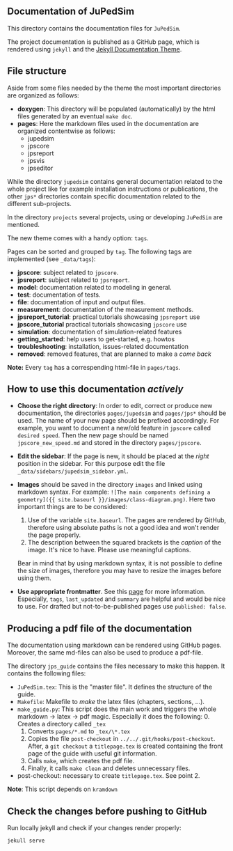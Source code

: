 ## Documentation of JuPedSim
This directory contains the documentation files for `JuPedSim`.

The project documentation is published as a GitHub page, which is rendered using `jekyll` and the [Jekyll Documentation Theme](https://idratherbewriting.com/documentation-theme-jekyll/).


## File structure

Aside from some files needed by the theme the most important directories are organized as follows:

- **doxygen**: This directory will be populated (automatically) by the html files generated by an eventual `make doc`.
- **pages**: Here the markdown files used in the documentation are organized contentwise as follows:
   - jupedsim
   - jpscore
   - jpsreport
   - jpsvis
   - jpseditor

While the directory `jupedsim` contains general documentation related to the whole project like for example installation instructions or publications,
the other `jps*` directories contain specific documentation related to the different sub-projects.

In the directory `projects` several projects, using or developing `JuPedSim` are mentioned.

The new theme comes with a handy option: `tags`.

Pages can be sorted and grouped by `tag`. The following tags are implemented (see `_data/tags`):
  - **jpscore**: subject related to `jpscore`.
  - **jpsreport**: subject related to `jpsreport`.
  - **model**: documentation related to modeling in general.
  - **test**: documentation of tests.
  - **file**: documentation of input and output files.
  - **measurement**: documentation of the measurement methods.
  - **jpsreport_tutorial**: practical tutorials showcasing `jpsreport` use
  - **jpscore_tutorial** practical tutorials showcasing `jpscore` use
  - **simulation**: documentation of simulation-related features
  - **getting_started**: help users to get-started, e.g. howtos
  - **troubleshooting**: installation, issues-related documentation
  - **removed**: removed features, that are planned to make a *come back*

**Note:** Every `tag` has a correspending html-file in `pages/tags`.

## How to use this documentation *actively*

- **Choose the right directory**: In order to edit, correct or produce new documentation,
  the directories `pages/jupedsim` and `pages/jps*` should be used. The name of your new page should be prefixed accordingly.
  For example, you want to document a new/old feature in `jpscore` called `desired speed`.
  Then the new page should be named `jpscore_new_speed.md` and stored in the directory `pages/jpscore`.

- **Edit the sidebar**: If the page is new, it should be placed at the *right* position in the sidebar.
  For this purpose edit the file ` _data/sidebars/jupedsim_sidebar.yml`.

- **Images** should be saved in the directory `images` and linked using markdown syntax.
  For example: `![The main components defining a geometry]({{ site.baseurl }}/images/class-diagram.png)`.
  Here two important things are to be considered:
  1. Use of the variable `site.baseurl`. The pages are rendered by GitHub, therefore using absolute paths is not a good idea and won't render the page properly.
  2. The description between the squared brackets is the *caption* of the image. It's nice to have. Please use meaningful captions.

  Bear in mind that by using markdown syntax, it is not possible to define the size of images, therefore you may have to resize the images before using them.

- **Use appropriate frontmatter**. See this [page](https://idratherbewriting.com/documentation-theme-jekyll/mydoc_pages.html) for more information.
  Especially, `tags`, `last_updated` and `summary` are helpful and would be nice to use.
  For drafted but not-to-be-published pages use `published: false`.

## Producing a pdf file of the documentation

The documentation using markdown can be rendered using GitHub pages.
Moreover, the same md-files can also be used to produce a pdf-file.

The directory `jps_guide` contains the files necessary to make this happen.
It contains the following files:

- `JuPedSim.tex`: This is the "master file". It defines the structure of the guide.
- `Makefile`: Makefile to *make* the latex files (chapters, sections, ...).
- `make_guide.py`: This script does the main work and triggers the whole markdown -> latex -> pdf magic. Especially it does the following:
  0. Creates a directory called `_tex`
  1. Converts `pages/*.md` to `_tex/\*.tex`
  2. Copies the file `post-checkout` in  `../../.git/hooks/post-checkout`. After, a `git checkout` a `titlepage.tex` is created containing the front page of the guide with useful git information.
  3. Calls `make`, which creates the pdf file.
  4. Finally, it calls `make clean` and deletes unnecessary files.
- post-checkout: necessary to create `titlepage.tex`. See point 2.

**Note**: This script depends on `kramdown`


## Check the changes before pushing to GitHub

Run locally jekyll and check if your changes render properly:

```
jekull serve
```

